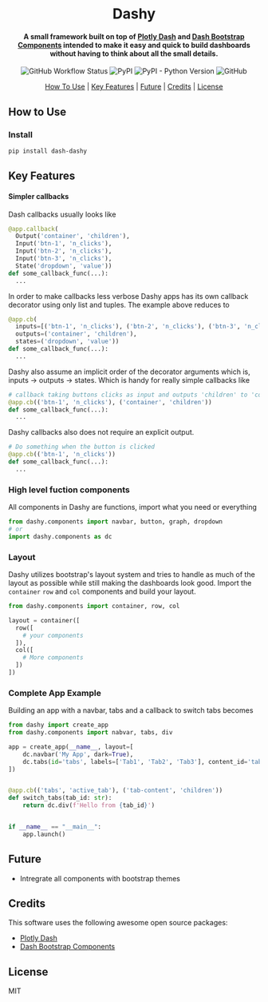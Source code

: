 
<h1 align="center">
    Dashy
</h1>

<h4 align="center">A small framework built on top of <a href="https://github.com/plotly/dash" target="_blank">Plotly Dash</a> and <a href="https://github.com/facultyai/dash-bootstrap-components" target="_blank">Dash Bootstrap Components</a> intended to make it easy and quick to build dashboards without having to think about all the small details.</h4>

<p align="center">
    <img alt="GitHub Workflow Status" src="https://img.shields.io/github/workflow/status/wynss/dashy/CI">
    <img alt="PyPI" src="https://img.shields.io/pypi/v/dash-dashy">
    <img alt="PyPI - Python Version" src="https://img.shields.io/pypi/pyversions/dash-dashy">
    <img alt="GitHub" src="https://img.shields.io/github/license/wynss/dashy">
</p>

<p align="center">
  <a href="#how-to-use">How To Use</a> |
  <a href="#key-features">Key Features</a> |
  <a href="#future">Future</a> |
  <a href="#credits">Credits</a> |
  <a href="#license">License</a>
</p>

<!-- ![screenshot]() -->

## How to Use
### Install
```bash
pip install dash-dashy
```


## Key Features

#### Simpler callbacks
Dash callbacks usually looks like
```python
@app.callback(
  Output('container', 'children'),
  Input('btn-1', 'n_clicks'),
  Input('btn-2', 'n_clicks'),
  Input('btn-3', 'n_clicks'),
  State('dropdown', 'value'))
def some_callback_func(...):
  ...
```
In order to make callbacks less verbose Dashy apps has its own callback decorator using only list and tuples. The example above reduces to
```python
@app.cb(
  inputs=[('btn-1', 'n_clicks'), ('btn-2', 'n_clicks'), ('btn-3', 'n_clicks')],
  outputs=('container', 'children'),
  states=('dropdown', 'value'))
def some_callback_func(...):
  ...
```
Dashy also assume an implicit order of the decorator arguments which is, inputs -> outputs -> states. Which is handy for really simple callbacks like
```python
# callback taking buttons clicks as input and outputs 'children' to 'container'
@app.cb(('btn-1', 'n_clicks'), ('container', 'children'))
def some_callback_func(...):
  ...
```
Dashy callbacks also does not require an explicit output.
```python
# Do something when the button is clicked
@app.cb(('btn-1', 'n_clicks'))
def some_callback_func(...):
  ...
```

### High level fuction components
All components in Dashy are functions, import what you need or everything
```python
from dashy.components import navbar, button, graph, dropdown
# or
import dashy.components as dc
```
### Layout
Dashy utilizes bootstrap's layout system and tries to handle as much of the layout as possible while still making the dashboards look good. Import the `container` `row` and `col` components and build your layout.
```python
from dashy.components import container, row, col

layout = container([
  row([
    # your components
  ]),
  col([
    # More components
  ])
])
```

### Complete App Example
Building an app with a navbar, tabs and a callback to switch tabs becomes
```python
from dashy import create_app
from dashy.components import nabvar, tabs, div

app = create_app(__name__, layout=[
    dc.navbar('My App', dark=True),
    dc.tabs(id='tabs', labels=['Tab1', 'Tab2', 'Tab3'], content_id='tab-content')
])


@app.cb(('tabs', 'active_tab'), ('tab-content', 'children'))
def switch_tabs(tab_id: str):
    return dc.div(f'Hello from {tab_id}')


if __name__ == "__main__":
    app.launch()
```


## Future
* Intregrate all components with bootstrap themes

## Credits

This software uses the following awesome open source packages:

- [Plotly Dash](https://github.com/plotly/dash)
- [Dash Bootstrap Components](https://github.com/facultyai/dash-bootstrap-components)

## License

MIT
